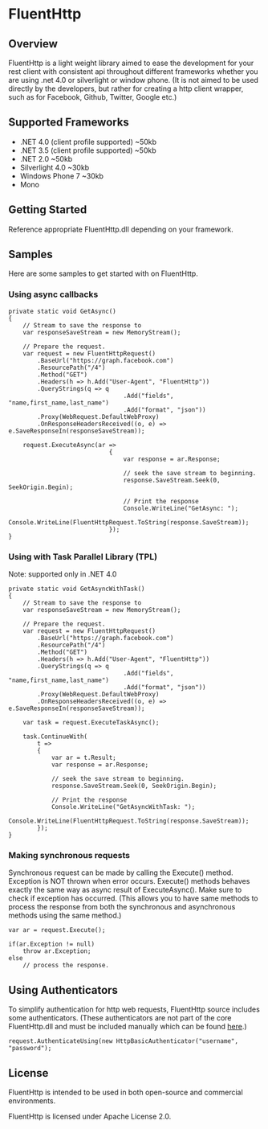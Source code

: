 # FluentHttp

## Overview
FluentHttp is a light weight library aimed to ease the development for your rest client with
consistent api throughout different frameworks whether you are using .net 4.0 or silverlight or
window phone. (It is not aimed to be used directly by the developers, but rather for creating 
a http client wrapper, such as for Facebook, Github, Twitter, Google etc.)

## Supported Frameworks

* .NET 4.0 (client profile supported) ~50kb
* .NET 3.5 (client profile supported) ~50kb
* .NET 2.0 ~50kb
* Silverlight 4.0  ~30kb
* Windows Phone 7  ~30kb
* Mono

## Getting Started
Reference appropriate FluentHttp.dll depending on your framework.

## Samples
Here are some samples to get started with on FluentHttp.

### Using async callbacks

	private static void GetAsync()
	{
		// Stream to save the response to
		var responseSaveStream = new MemoryStream();

		// Prepare the request.
		var request = new FluentHttpRequest()
			.BaseUrl("https://graph.facebook.com")
			.ResourcePath("/4")
			.Method("GET")
			.Headers(h => h.Add("User-Agent", "FluentHttp"))
			.QueryStrings(q => q
									.Add("fields", "name,first_name,last_name")
									.Add("format", "json"))
			.Proxy(WebRequest.DefaultWebProxy)
			.OnResponseHeadersReceived((o, e) => e.SaveResponseIn(responseSaveStream));

		request.ExecuteAsync(ar =>
                                {
                                    var response = ar.Response;

                                    // seek the save stream to beginning.
                                    response.SaveStream.Seek(0, SeekOrigin.Begin);

                                    // Print the response
                                    Console.WriteLine("GetAsync: ");
                                    Console.WriteLine(FluentHttpRequest.ToString(response.SaveStream));
                                });
	}

### Using with Task Parallel Library (TPL)
Note: supported only in .NET 4.0

	private static void GetAsyncWithTask()
	{
		// Stream to save the response to
		var responseSaveStream = new MemoryStream();

		// Prepare the request.
		var request = new FluentHttpRequest()
			.BaseUrl("https://graph.facebook.com")
			.ResourcePath("/4")
			.Method("GET")
			.Headers(h => h.Add("User-Agent", "FluentHttp"))
			.QueryStrings(q => q
									.Add("fields", "name,first_name,last_name")
									.Add("format", "json"))
			.Proxy(WebRequest.DefaultWebProxy)
			.OnResponseHeadersReceived((o, e) => e.SaveResponseIn(responseSaveStream));

		var task = request.ExecuteTaskAsync();

		task.ContinueWith(
			t =>
			{
				var ar = t.Result;
				var response = ar.Response;

				// seek the save stream to beginning.
				response.SaveStream.Seek(0, SeekOrigin.Begin);

				// Print the response
				Console.WriteLine("GetAsyncWithTask: ");
				Console.WriteLine(FluentHttpRequest.ToString(response.SaveStream));
			});
	}

### Making synchronous requests
Synchronous request can be made by calling the Execute() method. Exception is NOT thrown
when error occurs. Execute() methods behaves exactly the same way as async result of ExecuteAsync().
Make sure to check if exception has occurred. (This allows you to have same methods to process the
response from both the synchronous and asynchronous methods using the same method.)

	var ar = request.Execute();
	
	if(ar.Exception != null)
		throw ar.Exception;
	else
		// process the response.


## Using Authenticators
To simplify authentication for http web requests, FluentHttp source includes some
authenticators. (These authenticators are not part of the core FluentHttp.dll and must
be included manually which can be found [here](https://github.com/prabirshrestha/FluentHttp/tree/master/src/FluentHttp.Tests/FluentAuthenticators).)

	request.AuthenticateUsing(new HttpBasicAuthenticator("username", "password");

## License
FluentHttp is intended to be used in both open-source and commercial environments.

FluentHttp is licensed under Apache License 2.0.
